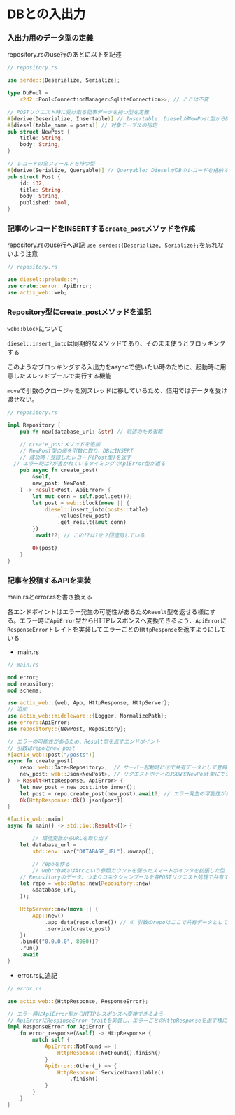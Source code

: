 # DBとの入出力
### 入出力用のデータ型の定義

repository.rsのuse行のあとに以下を記述

```rust
// repository.rs

use serde::{Deserialize, Serialize};

type DbPool =
    r2d2::Pool<ConnectionManager<SqliteConnection>>; // ここは不変

// POSTリクエスト時に受け取る記事データを持つ型を定義
#[derive(Deserialize, Insertable)] // Insertable: DieselがNewPost型からDBへINSERTできるようになる
#[diesel(table_name = posts)] // 対象テーブルの指定
pub struct NewPost {
    title: String,
    body: String,
}

// レコードの全フィールドを持つ型
#[derive(Serialize, Queryable)] // Queryable: DieselがDBのレコードを格納できるようにする
pub struct Post {
    id: i32,
    title: String,
    body: String,
    published: bool,
}

```

### 記事のレコードをINSERTする`create_post`メソッドを作成

repository.rsのuse行へ追記
`use serde::{Deserialize, Serialize};`を忘れないよう注意

```rust
// repository.rs

use diesel::prelude::*;
use crate::error::ApiError;
use actix_web::web;
```

### Repository型にcreate_postメソッドを追記

`web::block`について 

`diesel::insert_into`は同期的なメソッドであり、そのまま使うとブロッキングする

このようなブロッキングする入出力をasyncで使いたい時のために、起動時に用意したスレッドプールで実行する機能

`move`で引数のクロージャを別スレッドに移しているため、借用ではデータを受け渡せない。

```rust
// repository.rs

impl Repository {
	pub fn new(database_url: &str) // 前述のため省略

	// create_postメソッドを追加
	// NewPost型の値を引数に取り、DBにINSERT
	// 成功時：登録したレコード(Post型)を返す
  // エラー時は?が書かれているタイミングでApiError型が返る
	pub async fn create_post(
        &self,
        new_post: NewPost,
    ) -> Result<Post, ApiError> {
        let mut conn = self.pool.get()?;
        let post = web::block(move || {
            diesel::insert_into(posts::table)
                .values(new_post)
                .get_result(&mut conn)
        })
        .await??; // この??は?を２回適用している

        Ok(post)
    }
}
```

### 記事を投稿するAPIを実装

main.rsとerror.rsを書き換える

各エンドポイントはエラー発生の可能性があるため`Result`型を返せる様にする。エラー時に`ApiError`型からHTTPレスポンスへ変換できるよう、`ApiError`に`ResponseError`トレイトを実装してエラーごとの`HttpResponse`を返すようにしている

- main.rs

```rust
// main.rs

mod error;
mod repository;
mod schema;

use actix_web::{web, App, HttpResponse, HttpServer};
// 追加
use actix_web::middleware::{Logger, NormalizePath};
use error::ApiError;
use repository::{NewPost, Repository};

// エラーの可能性があるため、Result型を返すエンドポイント
// 引数はrepoとnew_post
#[actix_web::post("/posts")]
async fn create_post(
    repo: web::Data<Repository>,  // サーバー起動時に①で共有データとして登録されるコレクションプール
    new_post: web::Json<NewPost>, // リクエストボディのJSONをNewPost型にでシリアライズした値
) -> Result<HttpResponse, ApiError> {
    let new_post = new_post.into_inner();
    let post = repo.create_post(new_post).await?; // エラー発生の可能性があり、Result型を返す.
    Ok(HttpResponse::Ok().json(post))
}

#[actix_web::main]
async fn main() -> std::io::Result<()> {

		// 環境変数からURLを取り出す
    let database_url =
        std::env::var("DATABASE_URL").unwrap();

		// repoを作る
		// web::DataはArcという参照カウントを使ったスマートポインタを拡張した型
    // Repositoryのデータ、つまりコネクションプールを各POSTリクエスト処理で共有できる様になる 
    let repo = web::Data::new(Repository::new(  
        &database_url,
    ));

    HttpServer::new(move || {
        App::new()
            .app_data(repo.clone()) // ① 引数のrepoはここで共有データとして登録され、各エンドポイントの関数で参照できる
            .service(create_post)
    })
    .bind(("0.0.0.0", 8080))?
    .run()
    .await
}
```

- error.rsに追記

```rust
// error.rs

use actix_web::{HttpResponse, ResponseError};

// エラー時にApiError型からHTTPレスポンスへ変換できるよう
// ApiErrorにRespinseError traitを実装し、エラーごとのHttpResponseを返す様にしている
impl ResponseError for ApiError {
    fn error_response(&self) -> HttpResponse {
        match self {
            ApiError::NotFound => {
                HttpResponse::NotFound().finish()
            }
            ApiError::Other(_) => {
                HttpResponse::ServiceUnavailable()
                    .finish()
            }
        }
    }
}
```
